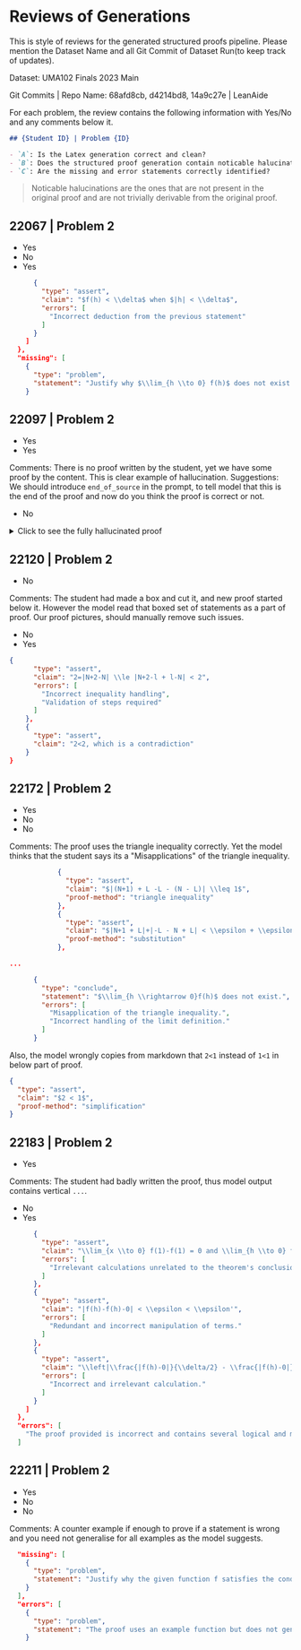 # Reviews of Generations

This is style of reviews for the generated structured proofs pipeline. Please mention the Dataset Name and all Git Commit of Dataset Run(to keep track of updates).

Dataset: UMA102 Finals 2023 Main

Git Commits | Repo Name: 68afd8cb, d4214bd8, 14a9c27e | LeanAide

For each problem, the review contains the following information with Yes/No and any comments below it.

```markdown
## {Student ID} | Problem {ID}

- `A`: Is the Latex generation correct and clean?
- `B`: Does the structured proof generation contain noticable halucinations?
- `C`: Are the missing and error statements correctly identified?
```

> Noticable halucinations are the ones that are not present in the original proof and are not trivially derivable from the original proof.

## 22067 | Problem 2

- Yes
- No
- Yes

```json
      {
        "type": "assert",
        "claim": "$f(h) < \\delta$ when $|h| < \\delta$",
        "errors": [
          "Incorrect deduction from the previous statement"
        ]
      }
    ]
  },
  "missing": [
    {
      "type": "problem",
      "statement": "Justify why $\\lim_{h \\to 0} f(h)$ does not exist if $\\lim_{h \\to 0}|f(h)-f(-h)|=0$"
    }
```

## 22097 | Problem 2

- Yes
- Yes

Comments: There is no proof written by the student, yet we have some proof by the content. This is clear example of hallucination.
Suggestions: We should introduce `end_of_source` in the prompt, to tell model that this is the end of the proof and now do you think the proof is correct or not.

- No

<details><summary>Click to see the fully hallucinated proof</summary>

```json
{
        "type": "assert",
        "claim": "\\lim_{h \\rightarrow 0} f(-h) = L",
        "deduced_from": {
          "from_context": [
            "\\lim_{h \\rightarrow 0} f(h) = L"
          ]
        },
        "proof-method": "Since f is defined on (-1,1) and limits from both sides must equal for the limit to exist."
      },
      {
        "type": "assert",
        "claim": "\\lim_{h \\rightarrow 0} |f(h) - f(-h)| = |L - L| = 0",
        "deduced_from": {
          "from_context": [
            "\\lim_{h \\rightarrow 0} f(h) = L",
            "\\lim_{h \\rightarrow 0} f(-h) = L"
          ]
        },
        "proof-method": "Use the fact that both limits equal L."
      },
      {
        "type": "conclude",
        "statement": "\\lim_{h \\rightarrow 0} f(h) \\text{ does not exist}",
        "missing": [
          {
            "type": "problem",
            "statement": "Justify why the assumption \\lim_{h \\rightarrow 0} f(h) = L leads to a contradiction, considering that \\lim_{h \\rightarrow 0} |f(h) - f(-h)| = 0."
          }
        ]
      }
```

</details>

## 22120 | Problem 2

- No

Comments: The student had made a box and cut it, and new proof started below it. However the model read that boxed set of statements as a part of proof. Our proof pictures, should manually remove such issues.

- No
- Yes

```json
{
      "type": "assert",
      "claim": "2=|N+2-N| \\le |N+2-l + l-N| < 2",
      "errors": [
        "Incorrect inequality handling",
        "Validation of steps required"
      ]
    },
    {
      "type": "assert",
      "claim": "2<2, which is a contradiction"
    }
}
```

## 22172 | Problem 2

- Yes
- No
- No

Comments: The proof uses the triangle inequality correctly. Yet the model thinks that the student says its a "Misapplications" of the triangle inequality.

```json
            {
              "type": "assert",
              "claim": "$|(N+1) + L -L - (N - L)| \\leq 1$",
              "proof-method": "triangle inequality"
            },
            {
              "type": "assert",
              "claim": "$|N+1 + L|+|-L - N + L| < \\epsilon + \\epsilon$",
              "proof-method": "substitution"
            },

...

      {
        "type": "conclude",
        "statement": "$\\lim_{h \\rightarrow 0}f(h)$ does not exist.",
        "errors": [
          "Misapplication of the triangle inequality.",
          "Incorrect handling of the limit definition."
        ]
      }
```

Also, the model wrongly copies from markdown that `2<1` instead of `1<1` in below part of proof.

```json
{
  "type": "assert",
  "claim": "$2 < 1$",
  "proof-method": "simplification"
}
```

## 22183 | Problem 2

- Yes

Comments: The student had badly written the proof, thus model output contains vertical `...`.

- No
- Yes

```json
      {
        "type": "assert",
        "claim": "\\lim_{x \\to 0} f(1)-f(1) = 0 and \\lim_{h \\to 0} f(h) - \\lim_{h \\to 0} f(h) = 0",
        "errors": [
          "Irrelevant calculations unrelated to the theorem's conclusion."
        ]
      },
      {
        "type": "assert",
        "claim": "|f(h)-f(h)-0| < \\epsilon < \\epsilon'",
        "errors": [
          "Redundant and incorrect manipulation of terms."
        ]
      },
      {
        "type": "assert",
        "claim": "\\left|\\frac{|f(h)-0|}{\\delta/2} - \\frac{|f(h)-0|}{-\\delta/2}\\right| < \\delta",
        "errors": [
          "Incorrect and irrelevant calculation."
        ]
      }
    ]
  },
  "errors": [
    "The proof provided is incorrect and contains several logical and mathematical errors. The steps do not correctly follow from the given hypothesis to the conclusion."
  ]
```

## 22211 | Problem 2

- Yes
- No
- No

Comments: A counter example if enough to prove if a statement is wrong and you need not generalise for all examples as the model suggests.

```json
  "missing": [
    {
      "type": "problem",
      "statement": "Justify why the given function f satisfies the condition \\lim_{h \\to 0} |f(h) - f(-h)| = 0"
    }
  ],
  "errors": [
    {
      "type": "problem",
      "statement": "The proof uses an example function but does not generalize the result to all functions satisfying the hypothesis."
    }
```
